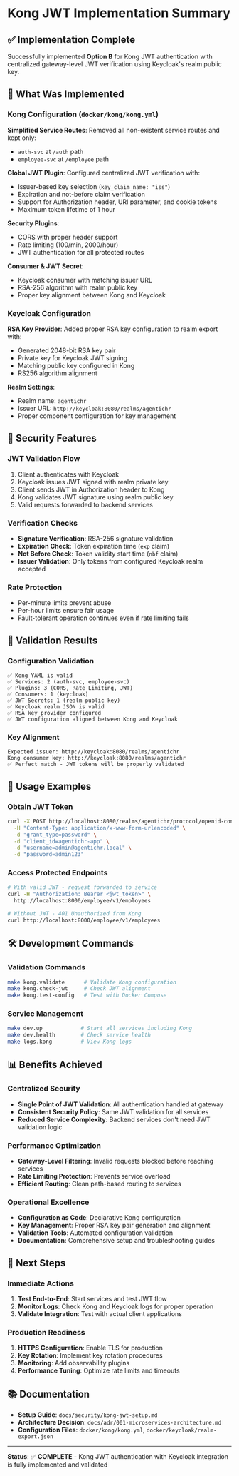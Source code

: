 # Kong JWT Implementation Summary

## ✅ Implementation Complete

Successfully implemented **Option B** for Kong JWT authentication with centralized gateway-level JWT verification using Keycloak's realm public key.

## 🔧 What Was Implemented

### Kong Configuration (`docker/kong/kong.yml`)

**Simplified Service Routes**: Removed all non-existent service routes and kept only:
- `auth-svc` at `/auth` path
- `employee-svc` at `/employee` path

**Global JWT Plugin**: Configured centralized JWT verification with:
- Issuer-based key selection (`key_claim_name: "iss"`)
- Expiration and not-before claim verification
- Support for Authorization header, URI parameter, and cookie tokens
- Maximum token lifetime of 1 hour

**Security Plugins**: 
- CORS with proper header support
- Rate limiting (100/min, 2000/hour)
- JWT authentication for all protected routes

**Consumer & JWT Secret**: 
- Keycloak consumer with matching issuer URL
- RSA-256 algorithm with realm public key
- Proper key alignment between Kong and Keycloak

### Keycloak Configuration

**RSA Key Provider**: Added proper RSA key configuration to realm export with:
- Generated 2048-bit RSA key pair
- Private key for Keycloak JWT signing
- Matching public key configured in Kong
- RS256 algorithm alignment

**Realm Settings**: 
- Realm name: `agentichr`
- Issuer URL: `http://keycloak:8080/realms/agentichr`
- Proper component configuration for key management

## 🔐 Security Features

### JWT Validation Flow
1. Client authenticates with Keycloak
2. Keycloak issues JWT signed with realm private key
3. Client sends JWT in Authorization header to Kong
4. Kong validates JWT signature using realm public key
5. Valid requests forwarded to backend services

### Verification Checks
- **Signature Verification**: RSA-256 signature validation
- **Expiration Check**: Token expiration time (`exp` claim)
- **Not Before Check**: Token validity start time (`nbf` claim)
- **Issuer Validation**: Only tokens from configured Keycloak realm accepted

### Rate Protection
- Per-minute limits prevent abuse
- Per-hour limits ensure fair usage
- Fault-tolerant operation continues even if rate limiting fails

## 🧪 Validation Results

### Configuration Validation
```
✅ Kong YAML is valid
✅ Services: 2 (auth-svc, employee-svc)
✅ Plugins: 3 (CORS, Rate Limiting, JWT)
✅ Consumers: 1 (keycloak)
✅ JWT Secrets: 1 (realm public key)
✅ Keycloak realm JSON is valid
✅ RSA key provider configured
✅ JWT configuration aligned between Kong and Keycloak
```

### Key Alignment
```
Expected issuer: http://keycloak:8080/realms/agentichr
Kong consumer key: http://keycloak:8080/realms/agentichr
✅ Perfect match - JWT tokens will be properly validated
```

## 🚀 Usage Examples

### Obtain JWT Token
```bash
curl -X POST http://localhost:8080/realms/agentichr/protocol/openid-connect/token \
  -H "Content-Type: application/x-www-form-urlencoded" \
  -d "grant_type=password" \
  -d "client_id=agentichr-app" \
  -d "username=admin@agentichr.local" \
  -d "password=admin123"
```

### Access Protected Endpoints
```bash
# With valid JWT - request forwarded to service
curl -H "Authorization: Bearer <jwt_token>" \
  http://localhost:8000/employee/v1/employees

# Without JWT - 401 Unauthorized from Kong
curl http://localhost:8000/employee/v1/employees
```

## 🛠️ Development Commands

### Validation Commands
```bash
make kong.validate      # Validate Kong configuration
make kong.check-jwt     # Check JWT alignment
make kong.test-config   # Test with Docker Compose
```

### Service Management
```bash
make dev.up            # Start all services including Kong
make dev.health        # Check service health
make logs.kong         # View Kong logs
```

## 📊 Benefits Achieved

### Centralized Security
- **Single Point of JWT Validation**: All authentication handled at gateway
- **Consistent Security Policy**: Same JWT validation for all services
- **Reduced Service Complexity**: Backend services don't need JWT validation logic

### Performance Optimization
- **Gateway-Level Filtering**: Invalid requests blocked before reaching services
- **Rate Limiting Protection**: Prevents service overload
- **Efficient Routing**: Clean path-based routing to services

### Operational Excellence
- **Configuration as Code**: Declarative Kong configuration
- **Key Management**: Proper RSA key pair generation and alignment
- **Validation Tools**: Automated configuration validation
- **Documentation**: Comprehensive setup and troubleshooting guides

## 🔄 Next Steps

### Immediate Actions
1. **Test End-to-End**: Start services and test JWT flow
2. **Monitor Logs**: Check Kong and Keycloak logs for proper operation
3. **Validate Integration**: Test with actual client applications

### Production Readiness
1. **HTTPS Configuration**: Enable TLS for production
2. **Key Rotation**: Implement key rotation procedures
3. **Monitoring**: Add observability plugins
4. **Performance Tuning**: Optimize rate limits and timeouts

## 📚 Documentation

- **Setup Guide**: `docs/security/kong-jwt-setup.md`
- **Architecture Decision**: `docs/adr/001-microservices-architecture.md`
- **Configuration Files**: `docker/kong/kong.yml`, `docker/keycloak/realm-export.json`

---

**Status**: ✅ **COMPLETE** - Kong JWT authentication with Keycloak integration is fully implemented and validated
